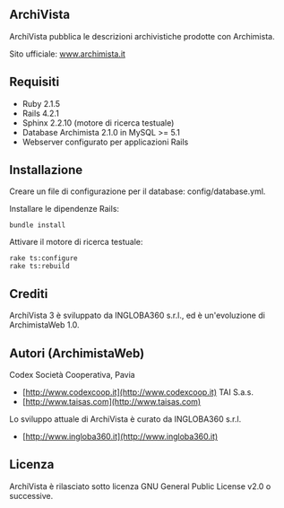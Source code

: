 ## ArchiVista

ArchiVista pubblica le descrizioni archivistiche prodotte con Archimista.

Sito ufficiale: www.archimista.it

## Requisiti

* Ruby 2.1.5
* Rails 4.2.1
* Sphinx 2.2.10 (motore di ricerca testuale)
* Database Archimista 2.1.0 in MySQL >= 5.1
* Webserver configurato per applicazioni Rails

## Installazione

Creare un file di configurazione per il database: config/database.yml.

Installare le dipendenze Rails:

    bundle install

Attivare il motore di ricerca testuale:

    rake ts:configure
    rake ts:rebuild

## Crediti

ArchiVista 3 è sviluppato da INGLOBA360 s.r.l., ed è un'evoluzione di ArchimistaWeb 1.0.

## Autori (ArchimistaWeb)
Codex Società Cooperativa, Pavia
* [http://www.codexcoop.it](http://www.codexcoop.it)
TAI S.a.s.
* [http://www.taisas.com](http://www.taisas.com)

Lo sviluppo attuale di ArchiVista è curato da INGLOBA360 s.r.l.
* [http://www.ingloba360.it](http://www.ingloba360.it)

## Licenza

ArchiVista è rilasciato sotto licenza GNU General Public License v2.0 o successive.
